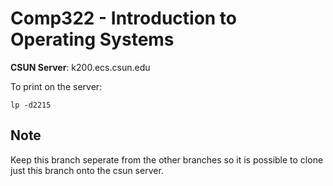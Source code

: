 # Comp322 - Introduction to Operating Systems

**CSUN Server**: k200.ecs.csun.edu

To print on the server:

    lp -d2215


## Note

Keep this branch seperate from the other branches so it is possible to clone just this branch onto the csun server.
